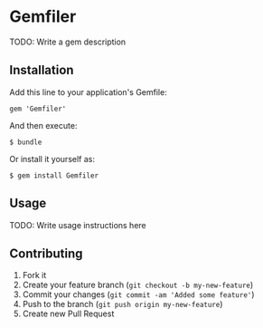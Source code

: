 # Gemfiler

TODO: Write a gem description

## Installation

Add this line to your application's Gemfile:

    gem 'Gemfiler'

And then execute:

    $ bundle

Or install it yourself as:

    $ gem install Gemfiler

## Usage

TODO: Write usage instructions here

## Contributing

1. Fork it
2. Create your feature branch (`git checkout -b my-new-feature`)
3. Commit your changes (`git commit -am 'Added some feature'`)
4. Push to the branch (`git push origin my-new-feature`)
5. Create new Pull Request
